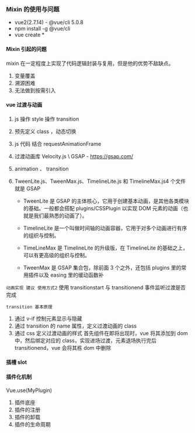 ### Mixin 的使用与问题

- vue2(2.7.14) - @vue/cli 5.0.8
- npm install -g @vue/cli
- vue create \*

#### Mixin 引起的问题

mixin 在一定程度上实现了代码逻辑封装与复用，但是他的优势不敌缺点。

1. 变量覆盖
2. 溯源困难
3. 无法做到按需引入

#### vue 过渡与动画

1. js 操作 style 操作 transition
2. 预先定义 class ，动态切换
3. js 代码 结合 requestAnimationFrame
4. 过渡动画库 Velocity.js \ GSAP - https://gsap.com/
5. animation 、 transition
6. TweenLite.js、TweenMax.js、TimelineLite.js 和 TimelineMax.js4 个文件就是 GSAP

   - TweenLite 是 GSAP 的主体核心，它用于创建基本动画，是其他各类模块的基础。一般都会搭配 plugins/CSSPlugin 以实现 DOM 元素的动画（也就是我们最熟悉的动画了）。

   - TimelineLite 是一个叫做时间轴的动画容器，它用于对多个动画进行有序的组织与控制。

   - TimeLineMax 是 TimelineLite 的升级版，在 TimelineLite 的基础之上，可以有更高级的组织与控制。

   - TweenMax 是 GSAP 集合包，除前面 3 个之外，还包括 plugins 里的常用插件以及 easing 里的缓动函数补

`动画实现 建议 使用方式2`
使用 transitionstart 与 transitionend 事件监听过渡是否完成

`transition 基本原理`

1. 通过 v-if 控制元素显示与隐藏
2. 通过 transition 的 name 属性，定义过渡动画的 class
3. 通过 css 定义过渡动画的样式
   首先组件在即将出现时，vue 将其添加到 dom 中，然后绑定对应的 class，实现进场过渡，元素退场执行完后 transitionend，vue 会将其栋 dom 中删除

#### 插槽 slot

#### 插件化机制

Vue.use(MyPlugin)

1. 插件底座
2. 插件的注册
3. 插件的卸载
4. 插件的生命周期
